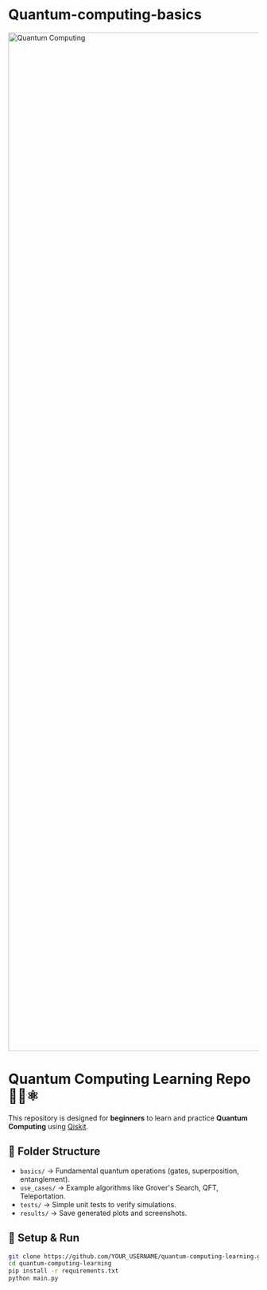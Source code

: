 # Quantum-computing-basics
<img width="2048" height="2048" alt="Quantum Computing " src="https://github.com/user-attachments/assets/c23ea836-1158-41f4-aec1-5cf5aee69707" />

# Quantum Computing Learning Repo 🧑‍💻⚛️

This repository is designed for **beginners** to learn and practice **Quantum Computing** using [Qiskit](https://qiskit.org/).

## 📂 Folder Structure
- `basics/` → Fundamental quantum operations (gates, superposition, entanglement).
- `use_cases/` → Example algorithms like Grover's Search, QFT, Teleportation.
- `tests/` → Simple unit tests to verify simulations.
- `results/` → Save generated plots and screenshots.

## 🚀 Setup & Run
```bash
git clone https://github.com/YOUR_USERNAME/quantum-computing-learning.git
cd quantum-computing-learning
pip install -r requirements.txt
python main.py
